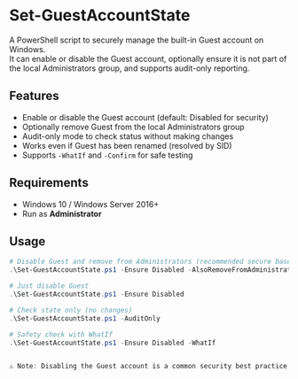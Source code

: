 # Set-GuestAccountState
A PowerShell script to securely manage the built-in Guest account on Windows.  
It can enable or disable the Guest account, optionally ensure it is not part of the local Administrators group, and supports audit-only reporting.

## Features
- Enable or disable the Guest account (default: Disabled for security)
- Optionally remove Guest from the local Administrators group
- Audit-only mode to check status without making changes
- Works even if Guest has been renamed (resolved by SID)
- Supports `-WhatIf` and `-Confirm` for safe testing

## Requirements
- Windows 10 / Windows Server 2016+  
- Run as **Administrator**

## Usage
```powershell
# Disable Guest and remove from Administrators (recommended secure baseline)
.\Set-GuestAccountState.ps1 -Ensure Disabled -AlsoRemoveFromAdministrators

# Just disable Guest
.\Set-GuestAccountState.ps1 -Ensure Disabled

# Check state only (no changes)
.\Set-GuestAccountState.ps1 -AuditOnly

# Safety check with WhatIf
.\Set-GuestAccountState.ps1 -Ensure Disabled -WhatIf


⚠️ Note: Disabling the Guest account is a common security best practice. Test in a non-production environment before applying broadly.
